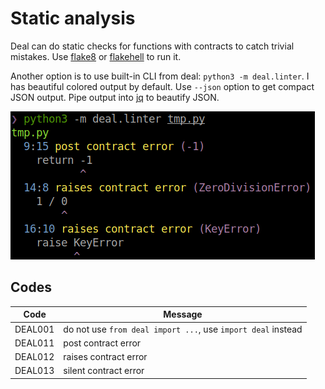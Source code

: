 # Static analysis

Deal can do static checks for functions with contracts to catch trivial mistakes. Use [flake8](http://flake8.pycqa.org) or [flakehell](https://github.com/life4/flakehell) to run it.

Another option is to use built-in CLI from deal: `python3 -m deal.linter`. I has beautiful colored output by default. Use `--json` option to get compact JSON output. Pipe output into [jq](https://stedolan.github.io/jq/) to beautify JSON.

![](../assets/linter.png)

## Codes

| Code    | Message               |
| ------- | --------------------- |
| DEAL001 | do not use `from deal import ...`, use `import deal` instead |
| DEAL011 | post contract error   |
| DEAL012 | raises contract error |
| DEAL013 | silent contract error |
